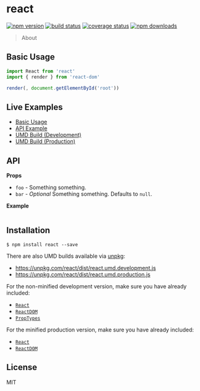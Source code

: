 # react

[![npm version][npmv-image]][npmv-url]
[![build status][build-image]][build-url]
[![coverage status][codecov-image]][codecov-url]
[![npm downloads][npmd-image]][npmd-url]

> About

## Basic Usage

```jsx
import React from 'react'
import { render } from 'react-dom'

render(, document.getElementById('root'))
```

## Live Examples

- [Basic Usage](https://codesandbox.io/)
- [API Example](https://codesandbox.io/)
- [UMD Build (Development)](https://codesandbox.io/)
- [UMD Build (Production)](https://codesandbox.io/)

## API

**Props**

- `foo` - Something something.
- `bar` - _Optional_ Something something. Defaults to `null`.

**Example**

```jsx

```

## Installation

```
$ npm install react --save
```

There are also UMD builds available via [unpkg](https://unpkg.com/):

- https://unpkg.com/react/dist/react.umd.development.js
- https://unpkg.com/react/dist/react.umd.production.js

For the non-minified development version, make sure you have already included:

- [`React`](https://unpkg.com/react/umd/react.development.js)
- [`ReactDOM`](https://unpkg.com/react-dom/umd/react-dom.development.js)
- [`PropTypes`](https://unpkg.com/prop-types/prop-types.js)

For the minified production version, make sure you have already included:

- [`React`](https://unpkg.com/react/umd/react.production.min.js)
- [`ReactDOM`](https://unpkg.com/react-dom/umd/react-dom.production.min.js)

## License

MIT

[build-image]: https://img.shields.io/github/workflow/status/ahkohd/react/CI?style=flat-square
[build-url]: https://github.com/ahkohd/react/actions?query=workflow%3ACI
[codecov-image]: https://img.shields.io/codecov/c/github/ahkohd/react.svg?style=flat-square
[codecov-url]: https://codecov.io/gh/ahkohd/react
[npmv-image]: https://img.shields.io/npm/v/react.svg?style=flat-square
[npmv-url]: https://www.npmjs.com/package/react
[npmd-image]: https://img.shields.io/npm/dm/react.svg?style=flat-square
[npmd-url]: https://www.npmjs.com/package/react
